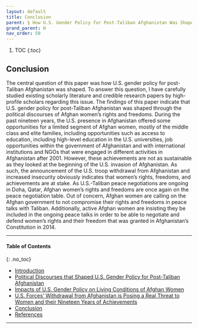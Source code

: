 ```yaml
---
layout: default
title: Conclusion  
parent: § How U.S. Gender Policy for Post-Taliban Afghanistan Was Shaped  
grand_parent: H 
nav_order: 50 
---
```

<style>
.dont-break-out {
  /* These are technically the same, but use both */
  overflow-wrap: break-word;
  word-wrap: break-word;

     -ms-word-break: break-all;
  /* This is the dangerous one in WebKit, as it breaks things wherever */
  word-break: break-all;
  /* Instead use this non-standard one: */
  word-break: break-word;
}

.youtube-container {
    position: relative;
    width: 100%;
    height: 0;
    padding-bottom: 56.25%;
}
.youtube-video {
    position: absolute;
    top: 0;
    left: 0;
    width: 100%;
    height: 100%;
}

</style>

<div class="dont-break-out" markdown="1">

1. TOC
{:toc}

## Conclusion
The central question of this paper was how U.S. gender policy for post-Taliban Afghanistan was shaped. To answer this question, I have carefully studied existing scholarly literature and credible research papers by high-profile scholars regarding this issue. The findings of this paper indicate that U.S. gender policy for post-Taliban Afghanistan was shaped through the political discourses of Afghan women’s rights and freedoms. During the past nineteen years, the U.S. presence in Afghanistan offered some opportunities for a limited segment of Afghan women, mostly of the middle class and elite families, including opportunities such as access to education, including high-level education in the U.S. universities, job opportunities within the government of Afghanistan and with international institutions and NGOs that were engaged in different activities in Afghanistan after 2001. However, these achievements are not as sustainable as they looked at the beginning of the U.S. invasion of Afghanistan. As such, the announcement of the U.S. troop withdrawal from Afghanistan and increased insecurity obviously indicates that women’s rights, freedoms, and achievements are at stake. As U.S.-Taliban peace negotiations are ongoing in Doha, Qatar, Afghan women’s rights and freedoms are once again on the peace negotiation table. Out of concern, Afghan women are calling on the Afghan government to not compromise their rights and freedoms in peace talks with Taliban. Additionally, active Afghan women are insisting they be included in the ongoing peace talks in order to be able to negotiate and defend women’s rights and their freedom that was granted in Afghanistan’s Constitution in 2014.

***

#### Table of Contents
{: .no_toc}

<ul><li> <a href="/docs/H/How-U.S.-Gender-Policy-for-Post-Taliban-Afghanistan-Was-Shaped-1/">Introduction</a></li><li> <a href="/docs/H/How-U.S.-Gender-Policy-for-Post-Taliban-Afghanistan-Was-Shaped-2/">Political Discourses that Shaped U.S. Gender Policy for Post-Taliban Afghanistan</a></li><li> <a href="/docs/H/How-U.S.-Gender-Policy-for-Post-Taliban-Afghanistan-Was-Shaped-3/">Impacts of U.S. Gender Policy on Living Conditions of Afghan Women</a></li><li> <a href="/docs/H/How-U.S.-Gender-Policy-for-Post-Taliban-Afghanistan-Was-Shaped-4/">U.S. Forces’ Withdrawal from Afghanistan is Posing a Real Threat to Women and their Nineteen Years of Achievements</a></li><li> <a href="/docs/H/How-U.S.-Gender-Policy-for-Post-Taliban-Afghanistan-Was-Shaped-5/">Conclusion</a></li><li> <a href="/docs/H/How-U.S.-Gender-Policy-for-Post-Taliban-Afghanistan-Was-Shaped-6/">References</a></li></ul>

***

</div>
